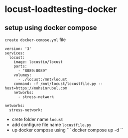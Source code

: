 # locust-loadtesting-docker
## setup using docker compose 
``` create docker-comose.yml ``` file

```
version: '3'
services:
  locust:
    image: locustio/locust
    ports:
      - "8089:8089"
    volumes:
      - ./locust:/mnt/locust
    command: -f /mnt/locust/locustfile.py --host=https://mohsinrubel.com
    networks:
      - stress-network

networks:
  stress-network:

```

* crete folder name `` locust ``
* add configure file name ``` locustfile.py ```
* up docker compose using ``` docker compose up -d ``
  
